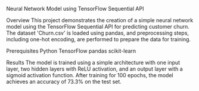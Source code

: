 Neural Network Model using TensorFlow Sequential API

Overview
This project demonstrates the creation of a simple neural network model using the TensorFlow Sequential API for predicting customer churn. 
The dataset 'Churn.csv' is loaded using pandas, and preprocessing steps, including one-hot encoding, are performed to prepare the data for training.

Prerequisites
Python
TensorFlow
pandas
scikit-learn

Results
The model is trained using a simple architecture with one input layer, two hidden layers with ReLU activation, and an output layer with a sigmoid activation function. 
After training for 100 epochs, the model achieves an accuracy of 73.3% on the test set.
